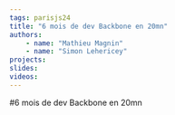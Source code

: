 ```yaml
---
tags: parisjs24
title: "6 mois de dev Backbone en 20mn"
authors:
    - name: "Mathieu Magnin"
    - name: "Simon Lehericey"
projects:
slides:
videos:
---
```

#6 mois de dev Backbone en 20mn
